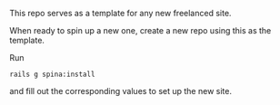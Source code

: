 This repo serves as a template for any new freelanced site.

When ready to spin up a new one, create a new repo using this as the template.

Run
```
rails g spina:install
```
and fill out the corresponding values to set up the new site.
